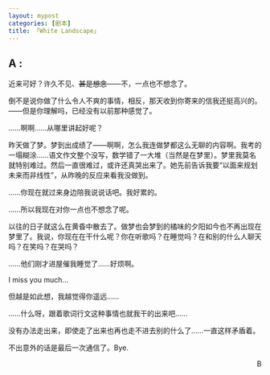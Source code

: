 ```yaml
---
layout: mypost
categories: [剧本]
title: 「White Landscape」
---
```






## A :

近来可好？许久不见、~~甚是想念~~——不，一点也不想念了。

倒不是说你做了什么令人不爽的事情，相反，那天收到你寄来的信我还挺高兴的。——但是你理解吗，已经没有以前那种感觉了。

……啊啊……从哪里讲起好呢？

昨天做了梦。梦到出成绩了——啊啊，怎么我连做梦都这么无聊的内容啊。我考的一塌糊涂……语文作文整个没写，数学错了一大堆（当然是在梦里）。梦里我莫名就特别难过。然后一直很难过，或许还真哭出来了。她先前告诉我要“以面来规划未来而非线性”，从昨晚的反应来看我没做到。

……你现在就过来身边陪我说说话吧。我好累的。

……所以我现在对你一点也不想念了呢。

以往的日子就这么在黄昏中散去了。做梦也会梦到的橘味的夕阳如今也不再出现在梦里了。我说，你现在在干什么呢？你在听歌吗？在睡觉吗？在和别的什么人聊天吗？在笑吗？在哭吗？



……他们刚才进屋催我睡觉了……好烦啊。

I miss you much...

但越是如此想，我越觉得你遥远……



……什么呀，跟着歌词行文这种事情也就我干的出来吧……



没有办法走出来，即使走了出来也再也走不进去别的什么了……一直这样矛盾着。



不出意外的话是最后一次通信了。Bye.

<!-- hhhh总是这样呢。。。。。。 -->



<p align="right">B<p>
